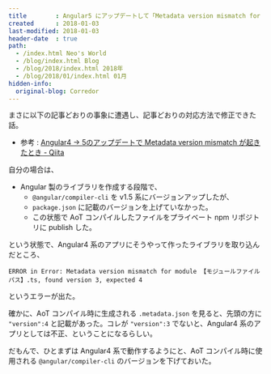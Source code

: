 ```yaml
---
title        : Angular5 にアップデートして「Metadata version mismatch for module」エラーが出た
created      : 2018-01-03
last-modified: 2018-01-03
header-date  : true
path:
  - /index.html Neo's World
  - /blog/index.html Blog
  - /blog/2018/index.html 2018年
  - /blog/2018/01/index.html 01月
hidden-info:
  original-blog: Corredor
---
```


まさに以下の記事どおりの事象に遭遇し、記事どおりの対応方法で修正できた話。

- 参考 : [Angular4 -> 5のアップデートで Metadata version mismatch が起きたとき - Qiita](https://qiita.com/ne-peer/items/eb0b2d0cba3daf1a4c4f)

自分の場合は、

- Angular 製のライブラリを作成する段階で、
  - `@angular/compiler-cli` を v1.5 系にバージョンアップしたが、
  - `package.json` に記載のバージョンを上げていなかった。
  - この状態で AoT コンパイルしたファイルをプライベート npm リポジトリに publish した。

という状態で、Angular4 系のアプリにそうやって作ったライブラリを取り込んだところ、

```
ERROR in Error: Metadata version mismatch for module 【モジュールファイルパス】.ts, found version 3, expected 4
```

というエラーが出た。

確かに、AoT コンパイル時に生成される `.metadata.json` を見ると、先頭の方に `"version":4` と記載があった。コレが `"version":3` でないと、Angular4 系のアプリとしては不正、ということになるらしい。

だもんで、ひとまずは Angular4 系で動作するようにと、AoT コンパイル時に使用される `@angular/compiler-cli` のバージョンを下げておいた。
